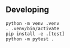 ## Developing

```shell
python -m venv .venv
. .venv/bin/activate
pip install -e .[test]
python -m pytest .
```